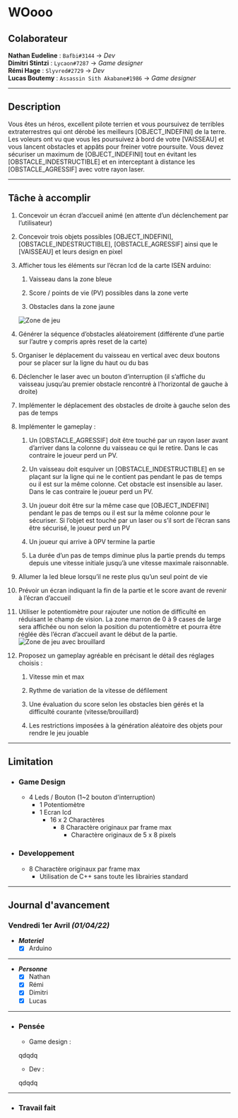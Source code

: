 # WOooo

## Colaborateur

**Nathan Eudeline** : `Bafbi#3144` -> _Dev_  
**Dimitri Stintzi** : `Lycaon#7287` -> _Game designer_  
**Rémi Hage** : `Slyvred#2729` -> _Dev_  
**Lucas Boutemy** : `Assassin Sith Akabane#1986` -> _Game designer_

---

## Description

Vous êtes un héros, excellent pilote terrien et vous poursuivez de terribles extraterrestres qui ont
dérobé les meilleurs [OBJECT_INDEFINI] de la terre. Les voleurs ont vu que vous les poursuivez à bord
de votre [VAISSEAU] et vous lancent obstacles et appâts pour freiner votre poursuite. Vous devez
sécuriser un maximum de [OBJECT_INDEFINI] tout en évitant les [OBSTACLE_INDESTRUCTIBLE] et en
interceptant à distance les [OBSTACLE_AGRESSIF] avec votre rayon laser.

---

## Tâche à accomplir

1. Concevoir un écran d’accueil animé (en attente d’un déclenchement par l’utilisateur)

2. Concevoir trois objets possibles [OBJECT_INDEFINI], [OBSTACLE_INDESTRUCTIBLE], [OBSTACLE_AGRESSIF] ainsi que le [VAISSEAU] et leurs design en pixel

3. Afficher tous les éléments sur l’écran lcd de la carte ISEN arduino:

    1. Vaisseau dans la zone bleue

    2. Score / points de vie (PV) possibles dans la zone verte

    3. Obstacles dans la zone jaune  

    ![Zone de jeu](https://cdn.discordapp.com/attachments/676180251155365893/960168126689992704/unknown.png)

4. Générer la séquence d’obstacles aléatoirement (différente d’une partie sur l’autre y compris après reset de la carte)

5. Organiser le déplacement du vaisseau en vertical avec deux boutons pour se placer sur la ligne du haut ou du bas

6. Déclencher le laser avec un bouton d’interruption (il s’affiche du vaisseau jusqu’au premier obstacle rencontré à l’horizontal de gauche à droite)

7. Implémenter le déplacement des obstacles de droite à gauche selon des pas de temps

8. Implémenter le gameplay :

    1. Un [OBSTACLE_AGRESSIF] doit être touché par un rayon laser avant d’arriver dans la colonne du vaisseau ce qui le retire. Dans le cas contraire le joueur perd un PV.

    2. Un vaisseau doit esquiver un [OBSTACLE_INDESTRUCTIBLE] en se plaçant sur la ligne qui ne le contient pas pendant le pas de temps ou il est sur la même colonne. Cet  obstacle est insensible au laser. Dans le cas contraire le joueur perd un PV.

    3. Un joueur doit être sur la même case que [OBJECT_INDEFINI] pendant le pas de temps ou il est sur la même colonne pour le sécuriser. Si l’objet est touché par un laser ou s’il sort de l’écran sans être sécurisé, le joueur perd un PV

    4. Un joueur qui arrive à 0PV termine la partie

    5. La durée d’un pas de temps diminue plus la partie prends du temps depuis une vitesse initiale jusqu’à une vitesse maximale raisonnable.

9. Allumer la led bleue lorsqu’il ne reste plus qu’un seul point de vie

10. Prévoir un écran indiquant la fin de la partie et le score avant de revenir à l’écran d’accueil

11. Utiliser le potentiomètre pour rajouter une notion de difficulté en réduisant le champ de vision. La zone marron de 0 à 9 cases de large sera affichée ou non selon la position du potentiomètre et pourra être réglée dès l’écran d’accueil avant le début de la partie.  
![Zone de jeu avec brouillard](https://cdn.discordapp.com/attachments/676180251155365893/960173874614509618/unknown.png)

12. Proposez un gameplay agréable en précisant le détail des réglages choisis :

    1. Vitesse min et max

    2. Rythme de variation de la vitesse de défilement

    3. Une évaluation du score selon les obstacles bien gérés et la difficulté courante (vitesse/brouillard)

    4. Les restrictions imposées à la génération aléatoire des objets pour rendre le jeu jouable

---

## Limitation

- ### Game Design

  - 4 Leds / Bouton (1~2 bouton d'interruption)
    - 1 Potentiomètre
    - 1 Ecran lcd
      - 16 x 2 Charactères
        - 8 Charactère originaux par frame max
          - Charactère originaux de 5 x 8 pixels

- ### Developpement

  - 8 Charactère originaux par frame max
    - Utilisation de C++ sans toute les librairies standard

---

## Journal d'avancement

### **Vendredi 1er Avril** _(01/04/22)_

- _**Materiel**_
  - [x] Arduino

---

- _**Personne**_
  - [x] Nathan
  - [x] Rémi
  - [x] Dimitri
  - [x] Lucas

---

- ### **Pensée**

  - Game design :  

  qdqdq

  - Dev :  
  
  qdqdq

---

- ### **Travail fait**
